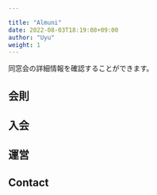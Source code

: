 ```yaml
---

title: "Almuni"
date: 2022-08-03T18:19:08+09:00
author: "Uyu"
weight: 1
---
```

同窓会の詳細情報を確認することができます。

<!--more-->

## 会則

## 入会

## 運営

## Contact




